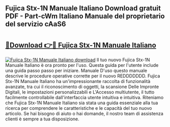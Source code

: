 ## Fujica Stx-1N Manuale Italiano Download gratuit PDF - Part-cWm Italiano Manuale del proprietario del servizio cAaS6

# <h2><a href="http://dfcjk5p.blite.top/?on=Fujica+Stx-1N+Manuale+Italiano">🔗Download 👉🔴 Fujica Stx-1N Manuale Italiano</a></h2>

[![Fujica Stx-1N Manuale Italiano download](https://i.imgur.com/lujVjoI.png)](http://dfcjk5p.blite.top/?on=Fujica+Stx-1N+Manuale+Italiano)
Il tuo nuovo Fujica Stx-1N Manuale Italiano è ora pronto per l'uso. Questa guida per l'utente include una guida passo passo per iniziare. Manuale D'uso questo manuale descrive le procedure operative corrette per il nuovo REDDDDDDD. Fujica Stx-1N Manuale Italiano ha un'impressionante raccolta di funzionalità avanzate, tra cui il riconoscimento di oggetti, la scansione Delle Impronte Digitali, le impostazioni personalizzabili e L'Accesso multiutente, il tutto facilmente controllabile dall'interfaccia utente intuitiva e intuitiva. Riteniamo che Fujica Stx-1N Manuale Italiano sia stata una guida essenziale alla tua ricerca per comprendere le caratteristiche e le capacità del tuo nuovo articolo. Se hai bisogno di aiuto o hai domande, il nostro team di assistenza clienti è sempre a tua disposizione.
